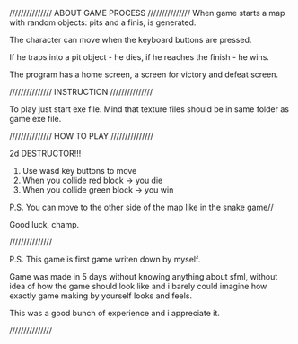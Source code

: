 ///////////////
ABOUT GAME PROCESS
///////////////
When game starts a map with random objects: pits and a finis, is generated.

The character can move when the keyboard buttons are pressed.

If he traps into a pit object - he dies, if he reaches the finish - he wins.

The program has a home screen, a screen for victory and defeat screen.

///////////////
INSTRUCTION
///////////////

To play just start exe file.  Mind that texture files should be in same folder as game exe file.

///////////////
HOW TO PLAY
///////////////

2d DESTRUCTOR!!!

1) Use wasd key buttons to move
2) When you collide red block -> you die
3) When you collide green block -> you win

P.S. You can move to the other side of the map 
	like in the snake game//

Good luck, champ.

///////////////

P.S. This game is first game writen down by myself. 

Game was made in 5 days without knowing anything about sfml, without idea of how the game 
should look like and i barely could imagine how exactly game making by yourself looks and feels. 

This was a good bunch of experience and i appreciate it.

///////////////
